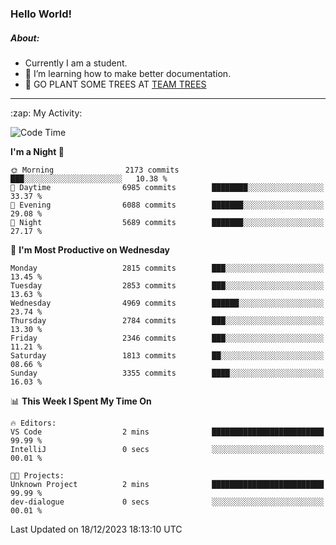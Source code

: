 ### Hello World!

##### About:
- Currently I am a student.
- 🌱 I’m learning how to make better documentation.
- 🌱 GO PLANT SOME TREES AT [TEAM TREES](https://teamtrees.org/)

---
  <summary>:zap: My Activity:</summary>
  
<!--START_SECTION:waka-->
![Code Time](http://img.shields.io/badge/Code%20Time-1%2C267%20hrs%2050%20mins-blue)

**I'm a Night 🦉** 

```text
🌞 Morning                2173 commits        ███░░░░░░░░░░░░░░░░░░░░░░   10.38 % 
🌆 Daytime                6985 commits        ████████░░░░░░░░░░░░░░░░░   33.37 % 
🌃 Evening                6088 commits        ███████░░░░░░░░░░░░░░░░░░   29.08 % 
🌙 Night                  5689 commits        ███████░░░░░░░░░░░░░░░░░░   27.17 % 
```
📅 **I'm Most Productive on Wednesday** 

```text
Monday                   2815 commits        ███░░░░░░░░░░░░░░░░░░░░░░   13.45 % 
Tuesday                  2853 commits        ███░░░░░░░░░░░░░░░░░░░░░░   13.63 % 
Wednesday                4969 commits        ██████░░░░░░░░░░░░░░░░░░░   23.74 % 
Thursday                 2784 commits        ███░░░░░░░░░░░░░░░░░░░░░░   13.30 % 
Friday                   2346 commits        ███░░░░░░░░░░░░░░░░░░░░░░   11.21 % 
Saturday                 1813 commits        ██░░░░░░░░░░░░░░░░░░░░░░░   08.66 % 
Sunday                   3355 commits        ████░░░░░░░░░░░░░░░░░░░░░   16.03 % 
```


📊 **This Week I Spent My Time On** 

```text
🔥 Editors: 
VS Code                  2 mins              █████████████████████████   99.99 % 
IntelliJ                 0 secs              ░░░░░░░░░░░░░░░░░░░░░░░░░   00.01 % 

🐱‍💻 Projects: 
Unknown Project          2 mins              █████████████████████████   99.99 % 
dev-dialogue             0 secs              ░░░░░░░░░░░░░░░░░░░░░░░░░   00.01 % 
```


 Last Updated on 18/12/2023 18:13:10 UTC
<!--END_SECTION:waka-->
